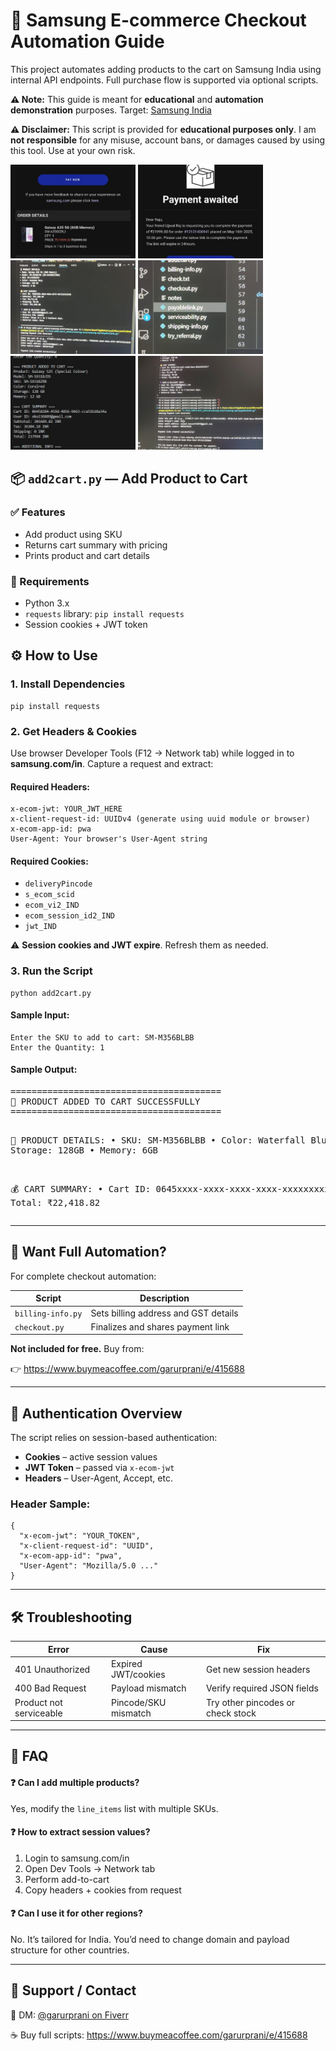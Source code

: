 <h1>🛒 Samsung E-commerce Checkout Automation Guide</h1>
<p>This project automates adding products to the cart on Samsung India using internal API endpoints. Full purchase flow is supported via optional scripts.</p>

<div class="note">
  <strong>⚠️ Note:</strong> This guide is meant for <strong>educational</strong> and <strong>automation demonstration</strong> purposes. Target: <a href="https://www.samsung.com/in" target="_blank">Samsung India</a>
</div>

 <strong>⚠️ Disclaimer:</strong> This script is provided for <strong>educational purposes only</strong>. 
  I am <strong>not responsible</strong> for any misuse, account bans, or damages caused by using this tool. 
  Use at your own risk.

  <div>
    <img src="screenshots/ss (1).jpg" alt="Screenshot 1" style="width:200px; height:150px; object-fit: cover;" />
    <img src="screenshots/ss (2).jpg" alt="Screenshot 2" style="width:200px; height:150px; object-fit: cover;" />
    <img src="screenshots/ss (3).jpg" alt="Screenshot 3" style="width:200px; height:150px; object-fit: cover;" />
    <img src="screenshots/ss (4).jpg" alt="Screenshot 4" style="width:200px; height:150px; object-fit: cover;" />
    <img src="screenshots/ss (5).jpg" alt="Screenshot 5" style="width:200px; height:150px; object-fit: cover;" />
    <img src="screenshots/ss (6).jpg" alt="Screenshot 6" style="width:200px; height:150px; object-fit: cover;" />
  </div>

<h2>📦 <code>add2cart.py</code> — Add Product to Cart</h2>

<h3>✅ Features</h3>
<ul>
  <li>Add product using SKU</li>
  <li>Returns cart summary with pricing</li>
  <li>Prints product and cart details</li>
</ul>

<h3>🧪 Requirements</h3>
<ul>
  <li>Python 3.x</li>
  <li><code>requests</code> library: <code>pip install requests</code></li>
  <li>Session cookies + JWT token</li>
</ul>

<h2>⚙️ How to Use</h2>

<h3>1. Install Dependencies</h3>
<pre><code>pip install requests</code></pre>

<h3>2. Get Headers & Cookies</h3>
<p>Use browser Developer Tools (F12 → Network tab) while logged in to <strong>samsung.com/in</strong>. Capture a request and extract:</p>

<h4>Required Headers:</h4>
<pre><code>x-ecom-jwt: YOUR_JWT_HERE
x-client-request-id: UUIDv4 (generate using uuid module or browser)
x-ecom-app-id: pwa
User-Agent: Your browser's User-Agent string
</code></pre>

<h4>Required Cookies:</h4>
<ul>
  <li><code>deliveryPincode</code></li>
  <li><code>s_ecom_scid</code></li>
  <li><code>ecom_vi2_IND</code></li>
  <li><code>ecom_session_id2_IND</code></li>
  <li><code>jwt_IND</code></li>
</ul>

<div class="warning">
  ⚠️ <strong>Session cookies and JWT expire</strong>. Refresh them as needed.
</div>

<h3>3. Run the Script</h3>
<pre><code>python add2cart.py</code></pre>

<h4>Sample Input:</h4>
<pre><code>Enter the SKU to add to cart: SM-M356BLBB
Enter the Quantity: 1</code></pre>

<h4>Sample Output:</h4>
<pre>
========================================
🛒 PRODUCT ADDED TO CART SUCCESSFULLY
========================================

📱 PRODUCT DETAILS:
• SKU: SM-M356BLBB
• Color: Waterfall Blue
• Storage: 128GB
• Memory: 6GB

💰 CART SUMMARY:
• Cart ID: 0645xxxx-xxxx-xxxx-xxxx-xxxxxxxxxxxx
• Total: ₹22,418.82
</pre>

<hr>

<h2>🧾 Want Full Automation?</h2>

<p>For complete checkout automation:</p>
<table>
  <thead>
    <tr><th>Script</th><th>Description</th></tr>
  </thead>
  <tbody>
    <tr><td><code>billing-info.py</code></td><td>Sets billing address and GST details</td></tr>
    <tr><td><code>checkout.py</code></td><td>Finalizes and shares payment link</td></tr>
  </tbody>
</table>

<p><strong>Not included for free.</strong> Buy from:</p>
<p>👉 <a href="https://www.buymeacoffee.com/garurprani/e/415688" target="_blank">https://www.buymeacoffee.com/garurprani/e/415688</a></p>

<hr>

<h2>🔐 Authentication Overview</h2>

<p>The script relies on session-based authentication:</p>
<ul>
  <li><strong>Cookies</strong> – active session values</li>
  <li><strong>JWT Token</strong> – passed via <code>x-ecom-jwt</code></li>
  <li><strong>Headers</strong> – User-Agent, Accept, etc.</li>
</ul>

<h3>Header Sample:</h3>
<pre><code>{
  "x-ecom-jwt": "YOUR_TOKEN",
  "x-client-request-id": "UUID",
  "x-ecom-app-id": "pwa",
  "User-Agent": "Mozilla/5.0 ..."
}</code></pre>

<hr>

<h2>🛠️ Troubleshooting</h2>
<table>
  <thead>
    <tr><th>Error</th><th>Cause</th><th>Fix</th></tr>
  </thead>
  <tbody>
    <tr><td>401 Unauthorized</td><td>Expired JWT/cookies</td><td>Get new session headers</td></tr>
    <tr><td>400 Bad Request</td><td>Payload mismatch</td><td>Verify required JSON fields</td></tr>
    <tr><td>Product not serviceable</td><td>Pincode/SKU mismatch</td><td>Try other pincodes or check stock</td></tr>
  </tbody>
</table>

<hr>

<h2>📌 FAQ</h2>

<h4>❓ Can I add multiple products?</h4>
<p>Yes, modify the <code>line_items</code> list with multiple SKUs.</p>

<h4>❓ How to extract session values?</h4>
<ol>
  <li>Login to samsung.com/in</li>
  <li>Open Dev Tools → Network tab</li>
  <li>Perform add-to-cart</li>
  <li>Copy headers + cookies from request</li>
</ol>

<h4>❓ Can I use it for other regions?</h4>
<p>No. It’s tailored for India. You’d need to change domain and payload structure for other countries.</p>

<hr>

<h2>📣 Support / Contact</h2>

<p>📧 DM: <a href="https://www.fiverr.com/garurprani" target="_blank">@garurprani on Fiverr</a></p>
<p>☕ Buy full scripts: <a href="https://www.buymeacoffee.com/garurprani/e/415688" target="_blank">https://www.buymeacoffee.com/garurprani/e/415688</a></p>

</body>
</html>
